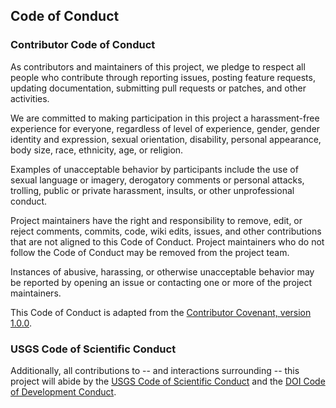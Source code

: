 ## Code of Conduct

### Contributor Code of Conduct

As contributors and maintainers of this project, we pledge to respect all people who contribute through reporting issues, posting feature requests, updating documentation, submitting pull requests or patches, and other activities.

We are committed to making participation in this project a harassment-free experience for everyone, regardless of level of experience, gender, gender identity and expression, sexual orientation, disability, personal appearance, body size, race, ethnicity, age, or religion.

Examples of unacceptable behavior by participants include the use of sexual language or imagery, derogatory comments or personal attacks, trolling, public or private harassment, insults, or other unprofessional conduct.

Project maintainers have the right and responsibility to remove, edit, or reject comments, commits, code, wiki edits, issues, and other contributions that are not aligned to this Code of Conduct. Project maintainers who do not follow the Code of Conduct may be removed from the project team.

Instances of abusive, harassing, or otherwise unacceptable behavior may be reported by opening an issue or contacting one or more of the project maintainers.

This Code of Conduct is adapted from the 
[Contributor Covenant, version 1.0.0](https://www.contributor-covenant.org/version/1/0/0/code-of-conduct.html).


### USGS Code of Scientific Conduct

Additionally, all contributions to -- and interactions surrounding -- this project will abide by
the 
[USGS Code of Scientific Conduct](https://www.usgs.gov/office-of-science-quality-and-integrity/fundamental-science-practices)
and the 
[DOI Code of Development Conduct](https://github.com/DOI-BLM/01-guidance/blob/master/CODE_OF_CONDUCT.md).
